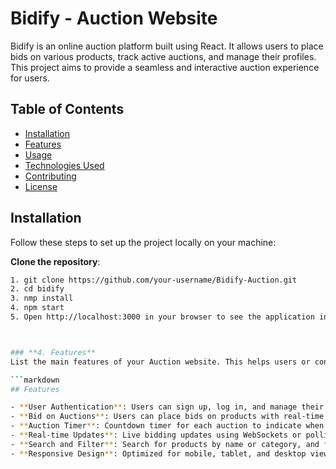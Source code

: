 # Bidify - Auction Website

Bidify is an online auction platform built using React. It allows users to place bids on various products, track active auctions, and manage their profiles. This project aims to provide a seamless and interactive auction experience for users.

## Table of Contents
- [Installation](#installation)
- [Features](#features)
- [Usage](#usage)
- [Technologies Used](#technologies-used)
- [Contributing](#contributing)
- [License](#license)

## Installation

Follow these steps to set up the project locally on your machine:

 **Clone the repository**:
   ```bash
   1. git clone https://github.com/your-username/Bidify-Auction.git
   2. cd bidify
   3. nmp install
   4. npm start
   5. Open http://localhost:3000 in your browser to see the application in action.
   


### **4. Features**
List the main features of your Auction website. This helps users or contributors understand the core functionality of the application.

```markdown
## Features

- **User Authentication**: Users can sign up, log in, and manage their profiles.
- **Bid on Auctions**: Users can place bids on products with real-time updates.
- **Auction Timer**: Countdown timer for each auction to indicate when it ends.
- **Real-time Updates**: Live bidding updates using WebSockets or polling.
- **Search and Filter**: Search for products by name or category, and filter by price.
- **Responsive Design**: Optimized for mobile, tablet, and desktop views.

